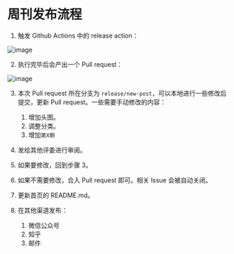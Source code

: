 # 周刊发布流程

1. 触发 Github Actions 中的 release action：

![image](https://user-images.githubusercontent.com/9262426/157417402-55796bb6-77c4-484b-8b96-a3c3ac67e137.png)

2. 执行完毕后会产出一个 Pull request：

![image](https://user-images.githubusercontent.com/9262426/157417941-903b7cb5-62a8-48f7-a6d0-826fcd1debb4.png)

3. 本次 Pull request 所在分支为 `release/new-post`，可以本地进行一些修改后提交，更新 Pull request。一些需要手动修改的内容：

    1. 增加头图。
    2. 调整分类。
    3. 增加`第X期`

4. 发给其他评委进行审阅。
5. 如果要修改，回到步骤 3。
6. 如果不需要修改，合入 Pull request 即可。相关 Issue 会被自动关闭。
7. 更新首页的 README.md。
9. 在其他渠道发布：

    1. 微信公众号
    2. 知乎
    3. 邮件
